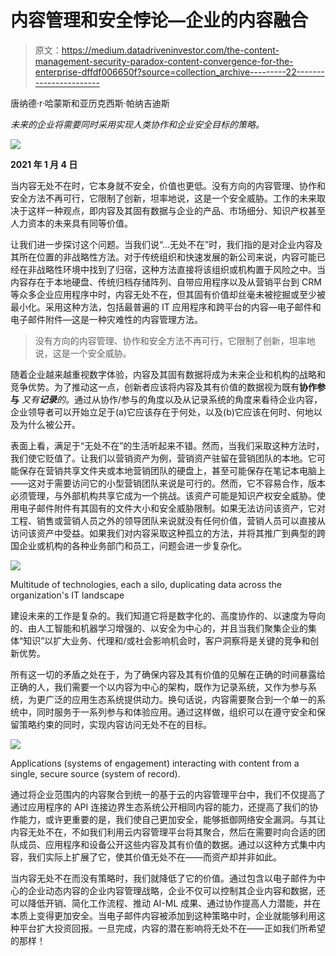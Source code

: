 # 内容管理和安全悖论—企业的内容融合

> 原文：<https://medium.datadriveninvestor.com/the-content-management-security-paradox-content-convergence-for-the-enterprise-dffdf006650f?source=collection_archive---------22----------------------->

唐纳德·r·哈蒙斯和亚历克西斯·帕纳吉迪斯

*未来的企业将需要同时采用实现人类协作和企业安全目标的策略。*

![](img/910078e49512ceb1048f259787b15bc9.png)

**2021 年 1 月 4 日**

当内容无处不在时，它本身就不安全，价值也更低。没有方向的内容管理、协作和安全方法不再可行，它限制了创新，坦率地说，这是一个安全威胁。工作的未来取决于这样一种观点，即内容及其固有数据与企业的产品、市场细分、知识产权甚至人力资本的未来具有同等价值。

让我们进一步探讨这个问题。当我们说“…无处不在”时，我们指的是对企业内容及其所在位置的非战略性方法。对于传统组织和快速发展的新公司来说，内容可能已经在非战略性环境中找到了归宿，这种方法直接将该组织或机构置于风险之中。当内容存在于本地硬盘、传统归档存储阵列、自带应用程序以及从营销平台到 CRM 等众多企业应用程序中时，内容无处不在，但其固有价值却丝毫未被挖掘或至少被最小化。采用这种方法，包括最普遍的 IT 应用程序和跨平台的内容—电子邮件和电子邮件附件—这是一种灾难性的内容管理方法。

> 没有方向的内容管理、协作和安全方法不再可行，它限制了创新，坦率地说，这是一个安全威胁。

随着企业越来越重视数字体验，内容及其固有数据将成为未来企业和机构的战略和竞争优势。为了推动这一点，创新者应该将内容及其有价值的数据视为既有**协作参与** *又有**记录**的*。通过从协作/参与的角度以及从记录系统的角度来看待企业内容，企业领导者可以开始立足于(a)它应该存在于何处，以及(b)它应该在何时、何地以及为什么被公开。

表面上看，满足于“无处不在”的生活听起来不错。然而，当我们采取这种方法时，我们使它贬值了。让我们以营销资产为例，营销资产驻留在营销团队的本地。它可能保存在营销共享文件夹或本地营销团队的硬盘上，甚至可能保存在笔记本电脑上——这对于需要访问它的小型营销团队来说是可行的。然而，它不容易合作，版本必须管理，与外部机构共享它成为一个挑战。该资产可能是知识产权安全威胁。使用电子邮件附件有其固有的文件大小和安全威胁限制。如果无法访问该资产，它对工程、销售或营销人员之外的领导团队来说就没有任何价值，营销人员可以直接从访问该资产中受益。如果我们对内容采取这种孤立的方法，并将其推广到典型的跨国企业或机构的各种业务部门和员工，问题会进一步复杂化。

![](img/dbb148f42d39038c3f31168cdd572403.png)

Multitude of technologies, each a silo, duplicating data across the organization's IT landscape

建设未来的工作是复杂的。我们知道它将是数字化的、高度协作的、以速度为导向的、由人工智能和机器学习增强的、以安全为中心的，并且当我们聚集企业的集体“知识”以扩大业务、代理和/或社会影响机会时，客户洞察将是关键的竞争和创新优势。

所有这一切的矛盾之处在于，为了确保内容及其有价值的见解在正确的时间暴露给正确的人，我们需要一个以内容为中心的架构，既作为记录系统，又作为参与系统，为更广泛的应用生态系统提供动力。换句话说，内容需要聚合到一个单一的系统中，同时服务于一系列参与和体验应用。通过这样做，组织可以在遵守安全和保留策略约束的同时，实现内容访问无处不在的目标。

![](img/4c99e9d2558739e34c9428d3a0466b90.png)

Applications (systems of engagement) interacting with content from a single, secure source (system of record).

通过将企业范围内的内容聚合到统一的基于云的内容管理平台中，我们不仅提高了通过应用程序的 API 连接边界生态系统公开相同内容的能力，还提高了我们的协作能力，或许更重要的是，我们使自己更加安全，能够抵御网络安全漏洞。与其让内容无处不在，不如我们利用云内容管理平台将其聚合，然后在需要时向合适的团队成员、应用程序和设备公开这些内容及其有价值的数据。通过以这种方式集中内容，我们实际上扩展了它，使其价值无处不在——而资产却并非如此。

当内容无处不在而没有策略时，我们就降低了它的价值。通过包含以电子邮件为中心的企业动态内容的企业内容管理战略，企业不仅可以控制其企业内容和数据，还可以降低开销、简化工作流程、推动 AI-ML 成果、通过协作提高人力潜能，并在本质上变得更加安全。当电子邮件内容被添加到这种策略中时，企业就能够利用这种平台扩大投资回报。一旦完成，内容的潜在影响将无处不在——正如我们所希望的那样！
